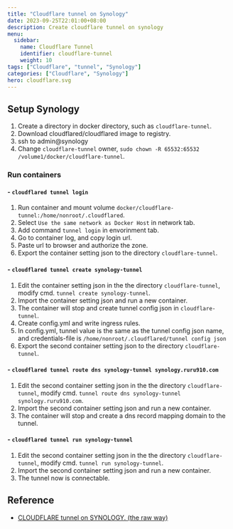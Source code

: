 ```yaml
---
title: "Cloudflare tunnel on Synology"
date: 2023-09-25T22:01:00+08:00
description: Create cloudflare tunnel on synology
menu:
  sidebar:
    name: Cloudflare Tunnel
    identifier: cloudflare-tunnel
    weight: 10
tags: ["Cloudflare", "tunnel", "Synology"]
categories: ["Cloudflare", "Synology"]
hero: cloudflare.svg
---
```


## Setup Synology

1. Create a directory in docker directory, such as `cloudflare-tunnel`.
2. Download cloudflared/cloudflared image to registry.
3. ssh to admin@synology
4. Change `cloudflare-tunnel` owner, `sudo chown -R 65532:65532 /volume1/docker/cloudflare-tunnel`.

### Run containers

#### - `cloudflared tunnel login`

1. Run container and mount volume `docker/cloudflare-tunnel:/home/nonroot/.cloudflared`.
2. Select `Use the same network as Docker Host` in network tab.
3. Add command `tunnel login` in envorinment tab.
4. Go to container log, and copy login url.
5. Paste url to browser and authorize the zone.
6. Export the container setting json to the directory `cloudflare-tunnel`.

#### - `cloudflared tunnel create synology-tunnel`

1. Edit the container setting json in the the directory `cloudflare-tunnel`, modify cmd. `tunnel create synology-tunnel`.
2. Import the container setting json and run a new container.
3. The container will stop and create tunnel config json in `cloudflare-tunnel`.
4. Create config.yml and write ingress rules.
5. In config.yml, tunnel value is the same as the tunnel config json name, and credentials-file is `/home/nonroot/.cloudflared/tunnel config json`
6. Export the second container setting json to the directory `cloudflare-tunnel`.

#### - `cloudflared tunnel route dns synology-tunnel synology.ruru910.com`

1. Edit the second container setting json in the the directory `cloudflare-tunnel`, modify cmd. `tunnel route dns synology-tunnel synology.ruru910.com`.
2. Import the second container setting json and run a new container.
3. The container will stop and create a dns record mapping domain to the tunnel.

#### - `cloudflared tunnel run synology-tunnel`

1. Edit the second container setting json in the the directory `cloudflare-tunnel`, modify cmd. `tunnel run synology-tunnel`.
2. Import the second container setting json and run a new container.
3. The tunnel now is connectable.

## Reference

- [CLOUDFLARE tunnel on SYNOLOGY. (the raw way)](https://www.youtube.com/watch?v=5IrtNxfzH1o)
